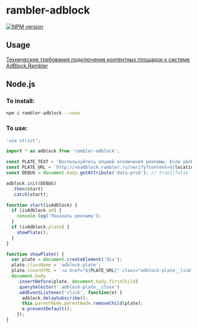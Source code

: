 # rambler-adblock
[![NPM version](https://img.shields.io/npm/v/rambler-adblock.svg)](https://www.npmjs.com/package/rambler-adblock)

## Usage

[Технические требования подключения контентных площадок к системе AdBlock.Rambler](https://confluence.rambler-co.ru/pages/viewpage.action?pageId=22874571)

## Node.js

### To install:

```sh
npm i rambler-adblock --save
```

### To use:

```js
'use strict';

import * as adblock from 'rambler-adblock';

const PLATE_TEXT = 'Воспользуйтесь опцией отключения рекламы. Если у&nbsp;вас она уже активирована, то нажмите сюда.';
const PLATE_URL = `http://noadblock.rambler.ru/verify?content=${location.hostname}`;
const DEBUG = document.body.getAttribute('data-prod'); // true||false

adblock.init(DEBUG)
  .then(start)
  .catch(start);

function start(isAdblock) {
  if (isAdblock.ad) {
    console.log('Показать рекламу');
  }
  if (isAdblock.plate) {
    showPlate();
  }
}

function showPlate() {
  var plate = document.createElement('div');
  plate.className = 'adblock-plate';
  plate.innerHTML = `<a href="${PLATE_URL}" class="adblock-plate__link">${PLATE_TEXT}</a><span class="adblock-plate__close"></span>`;
  document.body
    .insertBefore(plate, document.body.firstChild)
    .querySelector('.adblock-plate__close')
    .addEventListener('click', function(e) {
      adblock.delaySubscribe();
      this.parentNode.parentNode.removeChild(plate);
      e.preventDefault();
    });
}
```
